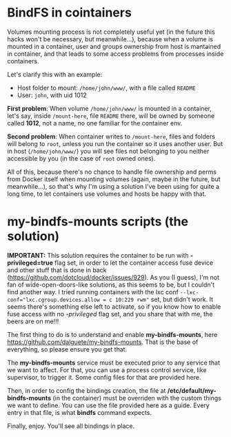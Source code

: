 BindFS in cointainers
=====================

Volumes mounting process is not completely useful yet (in the future this hacks 
won't be necessary, but meanwhile...), because when a volume is mounted in a container,
user and groups ownership from host is mantained in container, and that leads to
some access problems from processes inside containers.

Let's clarify this with an example:
* Host folder to mount: `/home/john/www/`, with a file called `README`
* User: `john`, with uid 1012

**First problem**: When volume `/home/john/www/` is mounted in a container, let's say, 
inside `/mount-here`, file `README` there, will be owned by someone called **1012**, 
not a name, no one familiar for the container env. 

**Second problem**: When container writes to `/mount-here`, files and folders will 
belong to `root`, unless you run the container so it uses another user. But in host
(`/home/john/www/`) you will see files not belonging to you neither accessible by you 
(in the case of `root` owned ones).

All of this, because there's no chance to handle file ownership and perms from Docker
itself when mounting volumes (again, maybe in the future, but meanwhile...), so that's 
why I'm using a solution I've been using for quite a long time, to let containers
use volumes and hosts be happy with that.

my-bindfs-mounts scripts (the solution)
=======================================

**IMPORTANT:** This solution requires the container to be run with **-privileged=true** flag set, in order to let the container access fuse device and other stuff that is done in back (https://github.com/dotcloud/docker/issues/929). As you (I guess), I'm not fan of wide-open-doors-like solutions, as this seems to be, but I couldn't find another way. 
I tried running containers with the lxc conf `--lxc-conf="lxc.cgroup.devices.allow = c 10:229 rwm"` set, but didn't work. It seems there's something else left to activate, so if you know how to enable fuse access with no *-privileged* flag set, and you share that with me, the beers are on me!!!

The first thing to do is to understand and enable **my-bindfs-mounts**, here https://github.com/dalguete/my-bindfs-mounts. That is the base of everything, so please ensure you get that.

The **my-bindfs-mounts** service must be executed prior to any service that we want to affect. For that, you can use a process control service, like supervisor, to trigger it. Some config files for that are provided here.

Then, in order to config the bindings creation, the file at **/etc/default/my-bindfs-mounts** (in the container) must be overriden with the custom things we want to define. You can use the file provided here as a guide. Every entry in that file, is what **bindfs** command expects.

Finally, enjoy. You'll see all bindings in place.
